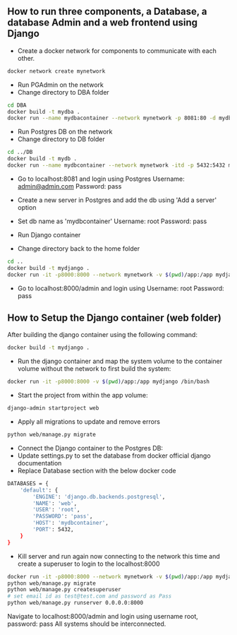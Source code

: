 ## How to run three components, a Database, a database Admin and a web frontend using Django

- Create a docker network for components to communicate with each other.
```sh
docker network create mynetwork
```
- Run PGAdmin on the network
- Change directory to DBA folder
```sh
cd DBA
docker build -t mydba .
docker run --name mydbacontainer --network mynetwork -p 8081:80 -d mydba
```

- Run Postgres DB on the network
- Change directory to DB folder
```sh
cd ../DB
docker build -t mydb .
docker run --name mydbcontainer --network mynetwork -itd -p 5432:5432 mydb 
```

- Go to localhost:8081 and login using Postgres 
Username: admin@admin.com
Password: pass

- Create a new server in Postgres and add the db using 'Add a server' option
- Set db name as 'mydbcontainer' 
Username: root
Password: pass

- Run Django container
- Change directory back to the home folder
```sh
cd ..
docker build -t mydjango .
docker run -it -p8000:8000 --network mynetwork -v $(pwd)/app:/app mydjango /bin/bash
```
- Go to localhost:8000/admin and login using 
Username: root
Password: pass

## How to Setup the Django container (web folder)
After building the django container using the following command:
```sh
docker build -t mydjango .
```
- Run the django container and map the system volume to the container volume without the network to first build the system:
```sh
docker run -it -p8000:8000 -v $(pwd)/app:/app mydjango /bin/bash
```
- Start the project from within the app volume: 
```sh
django-admin startproject web
```
- Apply all migrations to update and remove errors
```sh
python web/manage.py migrate
```

- Connect the Django container to the Postgres DB:
- Update settings.py to set the database from docker official django documentation
- Replace Database section with  the below docker code
```sh
DATABASES = {
    'default': {
        'ENGINE': 'django.db.backends.postgresql',
        'NAME': 'web',
        'USER': 'root',
        'PASSWORD': 'pass',
        'HOST': 'mydbcontainer',
        'PORT': 5432,
    }
}
```

- Kill server and run again now connecting to the network this time and create a superuser to login to the localhost:8000
```sh
docker run -it -p8000:8000 --network mynetwork -v $(pwd)/app:/app mydjango /bin/bash
python web/manage.py migrate
python web/manage.py createsuperuser
# set email id as test@test.com and password as Pass
python web/manage.py runserver 0.0.0.0:8000
```
Navigate to localhost:8000/admin and login using username root, password: pass
All systems should be interconnected.
